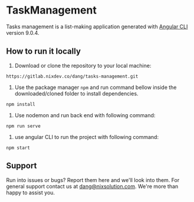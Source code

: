 # TaskManagement

Tasks management is a list-making application generated with [Angular CLI](https://github.com/angular/angular-cli) version 9.0.4.

## How to run it locally

1. Download or clone the repository to your local machine:
    
```
https://gitlab.nixdev.co/dang/tasks-management.git
```

1. Use the package manager `npm` and run command bellow inside the downloaded/cloned folder to install dependencies.

```
npm install
```

1. Use nodemon and run back end with following command:

```
npm run serve
```

1. use angular CLI to run the project with following command:

```
npm start
```
## Support
Run into issues or bugs? Report them here and we'll look into them.
For general support contact us at dang@nixsolution.com. We're more than happy to assist you.

